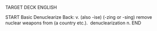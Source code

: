 TARGET DECK
ENGLISH

START
Basic
Denuclearize
Back: v. (also -ise) (-zing or -sing) remove nuclear weapons from (a country etc.).  denuclearization n.
END
